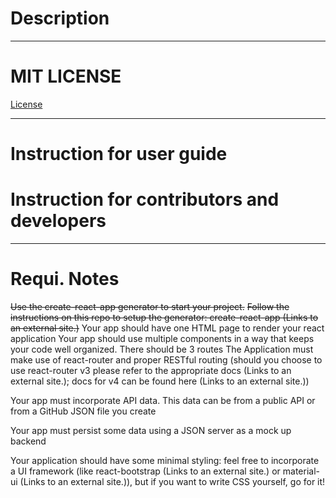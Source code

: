 <h1>Description</h1>

---------------------------

# MIT LICENSE
<a href="https://github.com/scorpiofishingicecoffee/React-WebApp/blob/ef8764b4dfb7fcbe9291b37d6b13e55b107f0f36/LICENSE"> License </a>

----------------------------

# Instruction for user guide
# Instruction for contributors and developers

-------------------------

# Requi. Notes

~~Use the create-react-app generator to start your project.~~
~~Follow the instructions on this repo to setup the generator: create-react-app (Links to an external site.)~~
Your app should have one HTML page to render your react application
Your app should use multiple components in a way that keeps your code well organized.
There should be 3 routes
The Application must make use of react-router and proper RESTful routing (should you choose to use react-router v3 please refer to the appropriate docs (Links to an external site.); docs for v4 can be found here (Links to an external site.))

Your app must incorporate API data. This data can be from a public API or from a GitHub JSON file you create

Your app must persist some data using a JSON server as a mock up backend

Your application should have some minimal styling: feel free to incorporate a UI framework (like react-bootstrap (Links to an external site.) or material-ui (Links to an external site.)), but if you want to write CSS yourself, go for it!
